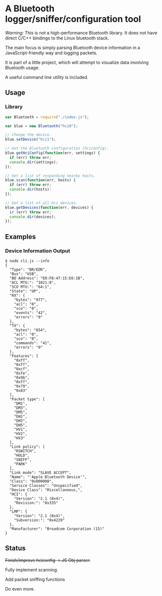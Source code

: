 A Bluetooth logger/sniffer/configuration tool
========

*Warning:*
This is not a high-performance Bluetooth library.
It does not have direct C/C++ bindings to the Linux bluetooth stack.

The main focus is simply parsing Bluetooth device information in a
JavaScript-friendly way and logging packets.

It is part of a little project, which will attempt to visualize data involving Bluetooth usage.

A useful command line utility is included.


## Usage

### Library

```JavaScript
var Bluetooth = require("./index.js");

var blue = new Bluetooth("hci0");

// Change the device.
blue.setDevice("hci1");

// Get the Bluetooth configuration (hciconfig).
blue.getHciConfig(function(err, settings) {
  if (err) throw err;
  console.dir(settings);
});

// Get a list of responding nearby hosts.
blue.scan(function(err, hosts) {
  if (err) throw err;
  console.dir(hosts):
});

// Get a list of all hci devices.
blue.getDevices(function(err, devices) {
  ir (err) throw err;
  console.dir(devices);
});
```

## Examples

### Device Information Output

```
$ node cli.js --info
{
  "Type": "BR/EDR",
  "Bus": "USB",
  "BD Address": "E0:F8:47:15:E6:1B",
  "ACL MTU:": "1021:8",
  "SCO MTU:": "64:1",
  "State": "UP",
  "RX": {
    "bytes": "977",
    "acl": "0",
    "sco": "0",
    "events": "42",
    "errors": "0"
  },
  "TX": {
    "bytes": "654",
    "acl": "0",
    "sco": "0",
    "commands": "41",
    "errors": "0"
  },
  "Features": [
    "0xff",
    "0xff",
    "0xcf",
    "0xfe",
    "0x9b",
    "0xff",
    "0x79",
    "0x83"
  ],
  "Packet type": [
    "DM1",
    "DM3",
    "DM5",
    "DH1",
    "DH3",
    "DH5",
    "HV1",
    "HV2",
    "HV3"
  ],
  "Link policy": [
    "RSWITCH",
    "HOLD",
    "SNIFF",
    "PARK"
  ],
  "Link mode": "SLAVE ACCEPT",
  "Name": "'Apple Bluetooth Device'",
  "Class": "0x000000",
  "Service Classes": "Unspecified",
  "Device Class": "Miscellaneous,",
  "HCI": {
    "Version": "2.1 (0x4)",
    "Revision:": "0x335"
  },
  "LMP": {
    "Version": "2.1 (0x4)",
    "Subversion:": "0x4229"
  },
  "Manufacturer": "Broadcom Corporation (15)"
}
```

## Status

~~Finish/improve hciconfig -> JS Obj parser.~~

Fully implement scanning.

Add packet sniffing functions

Do even more.
